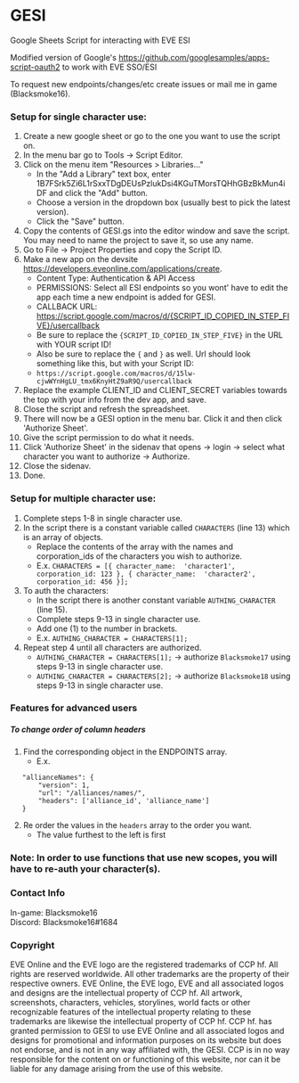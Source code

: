 # GESI
Google Sheets Script for interacting with EVE ESI

Modified version of Google's https://github.com/googlesamples/apps-script-oauth2 to work with EVE SSO/ESI

To request new endpoints/changes/etc create issues or mail me in game (Blacksmoke16).

### Setup for single character use:
   1. Create a new google sheet or go to the one you want to use the script on.
   2. In the menu bar go to Tools -> Script Editor.
   3. Click on the menu item "Resources > Libraries..."
       * In the "Add a Library" text box, enter 1B7FSrk5Zi6L1rSxxTDgDEUsPzlukDsi4KGuTMorsTQHhGBzBkMun4iDF and click the "Add" button.
       * Choose a version in the dropdown box (usually best to pick the latest version).
       * Click the "Save" button.
   4. Copy the contents of GESI.gs into the editor window and save the script. You may need to name the project to save it, so use any name.
   5. Go to File -> Project Properties and copy the Script ID.
   6. Make a new app on the devsite https://developers.eveonline.com/applications/create.  
        * Content Type:  Authentication & API Access
        * PERMISSIONS:   Select all ESI endpoints so you wont' have to edit the app each time a new endpoint is added for GESI.
        * CALLBACK URL:  https://script.google.com/macros/d/{SCRIPT_ID_COPIED_IN_STEP_FIVE}/usercallback
        * Be sure to replace the `{SCRIPT_ID_COPIED_IN_STEP_FIVE}` in the URL with YOUR script ID!
        * Also be sure to replace the `{` and `}` as well.  Url should look something like this, but with your Script ID:
        * `https://script.google.com/macros/d/15lw-cjwWYnHgLU_tmx6KnyHtZ9aR9Q/usercallback`
   7. Replace the example CLIENT_ID and CLIENT_SECRET variables towards the top with your info from the dev app, and save.
   8. Close the script and refresh the spreadsheet.
   9. There will now be a GESI option in the menu bar.  Click it and then click 'Authorize Sheet'.
   10. Give the script permission to do what it needs.
   11. Click 'Authorize Sheet' in the sidenav that opens -> login -> select what character you want to authorize -> Authorize.
   12. Close the sidenav.
   13. Done.
   
### Setup for multiple character use:
   1. Complete steps 1-8 in single character use.
   2. In the script there is a constant variable called `CHARACTERS` (line 13) which is an array of objects. 
      * Replace the contents of the array with the names and corporation_ids of the characters you wish to authorize.
      * E.x. `CHARACTERS = [{ character_name:  'character1', corporation_id: 123 }, { character_name:  'character2', corporation_id: 456 }];`
   4. To auth the characters:
      * In the script there is another constant variable `AUTHING_CHARACTER` (line 15).
      * Complete steps 9-13 in single character use. 
      * Add one (1) to the number in brackets.
      * E.x. `AUTHING_CHARACTER = CHARACTERS[1];`
   5. Repeat step 4 until all characters are authorized.
      * `AUTHING_CHARACTER = CHARACTERS[1];` -> authorize `Blacksmoke17` using steps 9-13 in single character use. 
      * `AUTHING_CHARACTER = CHARACTERS[2];` -> authorize `Blacksmoke18` using steps 9-13 in single character use. 
      
### Features for advanced users

##### To change order of column headers
   1. Find the corresponding object in the ENDPOINTS array.
      * E.x. 
 ```
    "allianceNames": {
        "version": 1,
        "url": "/alliances/names/",
        "headers": ['alliance_id', 'alliance_name']
    }
 ```
   2. Re order the values in the `headers` array to the order you want.
      * The value furthest to the left is first
        
### Note:  In order to use functions that use new scopes, you will have to re-auth your character(s).

### Contact Info
In-game:  Blacksmoke16  
Discord:  Blacksmoke16#1684
  
### Copyright
 EVE Online and the EVE logo are the registered trademarks of CCP hf. All rights are reserved worldwide. All other 
 trademarks are the property of their respective owners. EVE Online, the EVE logo, EVE and all associated logos and designs are the intellectual property of CCP hf. All artwork, screenshots, characters, vehicles, storylines, world facts or other recognizable features of the intellectual property relating to these trademarks are likewise the intellectual property of CCP hf.    CCP hf. has granted permission to GESI to use EVE Online and all associated logos and designs for promotional and information purposes on its website but does not endorse, and is not in any way affiliated with, the GESI. CCP is in no way responsible for the content on or functioning of this website, nor can it be liable for any damage arising from the use of this website.
